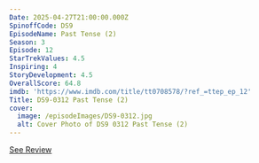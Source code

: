 ```yaml
---
Date: 2025-04-27T21:00:00.000Z
SpinoffCode: DS9
EpisodeName: Past Tense (2)
Season: 3
Episode: 12
StarTrekValues: 4.5
Inspiring: 4
StoryDevelopment: 4.5
OverallScore: 64.8
imdb: 'https://www.imdb.com/title/tt0708578/?ref_=ttep_ep_12'
Title: DS9-0312 Past Tense (2)
cover:
  image: /episodeImages/DS9-0312.jpg
  alt: Cover Photo of DS9 0312 Past Tense (2)
---
```


[See Review](/review/ds9-0311/ "See Review")
